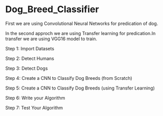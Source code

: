 # Dog_Breed_Classifier
First we are using Convolutional Neural Networks for predication of dog.


In the second approch we are using Transfer learning for predication.In transfer we are using VGG16 model to train.

Step 1: Import Datasets

Step 2: Detect Humans

Step 3: Detect Dogs

Step 4: Create a CNN to Classify Dog Breeds (from Scratch)

Step 5: Create a CNN to Classify Dog Breeds (using Transfer Learning)

Step 6: Write your Algorithm

Step 7: Test Your Algorithm

